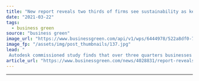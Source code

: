 ```yaml
---
title: "New report reveals two thirds of firms see sustainability as key to corporate strategy"
date: "2021-03-22"
tags: 
  - business green
source: "business green"
image_url: "https://www.businessgreen.com/api/v1/wps/6444978/522a8df0-7bd5-4929-b7a9-ab07bb343272/2/iStock-1222647141-185x114.jpg"
image_fp: "/assets/img/post_thumbnails/137.jpg"
lead: "
 Autodesk commissioned study finds that over three quarters businesses believe embracing sustainability measures gives them a strategic edge ..."
article_url: "https://www.businessgreen.com/news/4028831/report-reveals-thirds-firms-sustainability-key-corporate-strategy"
---
```


---
